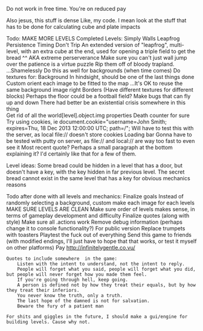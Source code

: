 Do not work in free time. You're on reduced pay

Also jesus, this stuff is dense
Like, my code. I mean look at the stuff that has to be done for calculating cube and plate impacts

Todo: <!-- Comment means it's been completed -->
	MAKE MORE LEVELS
		Completed Levels: <!-- This does not mean the goal works. That will be finalized at the end. -->
			Simply Walls
			Leapfrog
			Persistence
			Timing
			<!-- Hello World -->
			<!-- Onward and Upward -->
			<!-- It's Dangerous to go Alone -->
			<!-- Flying Snake -->
			<!-- Whole Lotta Fielding -->
			<!-- Am I Right -->
			Don't Trip
		An extended version of "leapfrog", multi-level, with an extra cube at the end, used for opening a triple field to get the bread
		^^ AKA extreme perserverance
		Make sure you can't just wall jump over the patience is a virtue puzzle
	Rip them off of bloody trapland. 
	...Shamelessly
	<!-- Make textures working (then figure out hitboxes) -->
	<!-- Have a better way of loading texture images
		Shouldn't be a manual way of loading them. There's definitely a better way.
		Ie: an array of strings of each name of the image and file
		Can be assigned using javascript object ["property"] syntax -->
		Do this as well for backgrounds (when time comes)
	<!-- Fix the fucking levels where the player doesn't fit. That's just stupid.  -->
	<!-- Make reset be a universal function, instead of a local one for each level -->
	Do textures for:
		Background
			In hindsight, should be one of the last things done
			Custom orient each image to be fitted to the map
			...It's OK to reuse the same background image right
		<!-- Player -->
		<!-- Critter -->
		<!-- Wall -->
		<!-- Ice Wall -->
			<!-- Within, will have to have way of loading textures for ice wall. Maybe blocks, internal for loop. Shouldn't be hard, force dimensions to always be multiples of ten? -->
		<!-- Bread -->
		<!-- Goal -->
			<!-- Bread castle? -->
		Borders (Have different textures for different blocks)
			Perhaps the floor could be a football field?
		<!-- Numbers -->
		<!--0
			1
			2
			3
			4
			5
			6
			7
			8
			9 -->
		<!-- Key -->
		<!-- Door -->
		<!-- Cube -->
		<!-- Plate -->
		<!-- Field -->
			<!-- For fields, gonna change the way that they work, ie. -->
			<!-- Probably have a sort of laser field implemented (see concept art) -->
			<!-- This is where animation might actually come in. When fields are opened, I'll render an image of an open field, and when closed, I'll render an image of a closed field (and set its height to a much smaller value, so collision still works) -->
	<!-- Make hud parts work: -->
		<!-- Level -->
		<!-- Level count -->
		<!-- Keys -->
		<!-- Keys count -->
		<!-- Bread -->
		<!-- Bread count -->
		<!-- Code for loading those numbers -->
	<!-- Perhaps the hud could be set up in a way such that it won't rerender itself unless something's changed? If FPS is an issue I'll set that up. -->
	<!-- ^^ that's a really good idea -->
	<!-- Make quotes be loaded from each individual bread, as opposed to from a quotes array -->
	Make bugs that can fly up and down
	<!-- Implement no-jump walls that don't have to be fields -->
	<!-- There's an interesting glitch with corners. Worth checking out  -->
	<!-- Goal shouldn't be activated until keypress, like jump.
		Better user feel that way -->
	<!-- Fields should electrocute people -->
	<!-- Render cube being held in direction of movement -->
	<!-- Reset level on death -->
	There had better be an existential crisis somewhere in this thing	
	<!-- Perhaps an innate reset function within each world level? -->
	<!-- Implement WASD support -->
	<!-- Perhaps make it so hit boxes don't necessarily have to line up with textures? -->
		<!-- Optional -->
	<!-- Perhaps put the entire world data object into its own file, just for simpler level design. 
		Make world.js purely for rendering
		Make entities.js purely for interactions (it's OK if this and world have some overlap)
		Make a new data.js purely for storing world data -->
	<!-- Perhaps all fields should have plates on both sides of them? For simplicity to the user -->
	Get rid of all the world[level].object.img properties
	<!-- Make fields work possible to work based on multiple pressure plates where only one has to be open -->
	<!-- Make goal.action() reset cubes, plates, keys, etc. (BUT NOT BREAD COUNT) -->
	<!-- More debug tools -->
	<!-- Implement quotes -->
	<!-- Implement snowman style banner announcements (useful for quotes given on picking up bread) -->
	<!-- Death animation -->
	Death counter for sure
		Try using cookies, ie
			document.cookie="username=John Smith; expires=Thu, 18 Dec 2013 12:00:00 UTC; path=/";
		Will have to test this with the server, as local file:// doesn't store cookies
	Loading bar
		Gonna have to be tested with putty on server, as file:// and local:// are way too fast to even see it
	<!-- ...Animations? -->
	<!-- Timer? -->
	Most recent quote?
		Perhaps a small paragraph at the bottom explaining it? I'd certainly like that for a few of them.

Level ideas:
	Some bread could be hidden in a level that has a door, but doesn't have a key, with the key hidden in far previous level. The secret bread cannot exist in the same level that has a key for obvious mechanics reasons

Todo after done with all levels and mechanics:
	Finalize goals
	Instead of randomly selecting a background, custom make each image for each levels
	MAKE SURE LEVELS ARE CLEAN
	Make sure order of levels makes sense, in terms of gameplay development and difficulty
	Finalize quotes (along with style)
	Make sure all .actions work
	Remove debug information (perhaps change it to console functionality?)
	For public version
		Replace trumpets with toasters
	Playtest the fuck out of everything
	Send this game to friends (with modified endings, I'll just have to hope that that works, or test it myself on other platforms)
	Pay http://infinitelygentle.co.vu/


	Quotes to include somewhere  in the game:
		Listen with the intent to understand, not the intent to reply.
		People will forget what you said, people will forget what you did, but people will never forget how you made them feel.
		If you're going through hell, keep going.
		A person is defined not by how they treat their equals, but by how they treat their inferiors.
		You never know the truth, only a truth.
		The last hope of the damned is not for salvation.
		Beware the fury of a patient man

	For shits and giggles in the future, I should make a gui/engine for building levels. Cause why not.